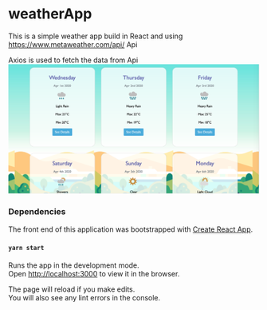 # weatherApp

This is a simple weather app build in React and using https://www.metaweather.com/api/ Api 

Axios is used to fetch the data from Api
![](weather-app/src/assets/weatherApp.png)

### Dependencies

The front end of this application was bootstrapped with [Create React App](https://github.com/facebook/create-react-app).



#### `yarn start`

Runs the app in the development mode.<br />
Open [http://localhost:3000](http://localhost:3000) to view it in the browser.

The page will reload if you make edits.<br />
You will also see any lint errors in the console.
